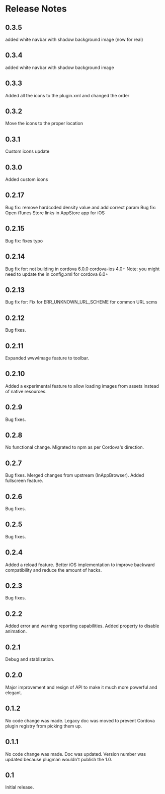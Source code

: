 <!--
#
# Licensed to the Apache Software Foundation (ASF) under one
# or more contributor license agreements.  See the NOTICE file
# distributed with this work for additional information
# regarding copyright ownership.  The ASF licenses this file
# to you under the Apache License, Version 2.0 (the
# "License"); you may not use this file except in compliance
# with the License.  You may obtain a copy of the License at
#
# http://www.apache.org/licenses/LICENSE-2.0
#
# Unless required by applicable law or agreed to in writing,
# software distributed under the License is distributed on an
# "AS IS" BASIS, WITHOUT WARRANTIES OR CONDITIONS OF ANY
#  KIND, either express or implied.  See the License for the
# specific language governing permissions and limitations
# under the License.
#
-->
Release Notes
=============

0.3.5
------

added white navbar with shadow background image (now for real)

0.3.4
------

added white navbar with shadow background image

0.3.3
------

Added all the icons to the plugin.xml and changed the order

0.3.2
------

Move the icons to the proper location

0.3.1
------

Custom icons update

0.3.0
------

Added custom icons

0.2.17
------

Bug fix: remove hardcoded density value and add correct param
Bug fix: Open iTunes Store links in AppStore app for iOS

0.2.15
------

Bug fix: fixes typo

0.2.14
------

Bug fix for: not building in cordova 6.0.0 cordova-ios 4.0+
Note: you might need to update the <allow-navigation> in config.xml for cordova 6.0+

0.2.13
------

Bug fix for: Fix for ERR_UNKNOWN_URL_SCHEME for common URL scms


0.2.12
------

Bug fixes.

0.2.11
------

Expanded wwwImage feature to toolbar.

0.2.10
------

Added a experimental feature to allow loading images from assets instead of native resources.

0.2.9
-----

Bug fixes.

0.2.8
-----

No functional change. Migrated to npm as per Cordova's direction.

0.2.7
-----

Bug fixes. Merged changes from upstream (InAppBrowser). Added fullscreen feature.

0.2.6
-----

Bug fixes.

0.2.5
-----

Bug fixes.

0.2.4
-----

Added a reload feature. Better iOS implementation to improve backward compatibility and reduce the amount of hacks.

0.2.3
-----

Bug fixes.

0.2.2
-----

Added error and warning reporting capabilities. Added property to disable animation.

0.2.1
-----

Debug and stablization.

0.2.0
-----

Major improvement and resign of API to make it much more powerful and elegant.

0.1.2
-----

No code change was made. Legacy doc was moved to prevent Cordova plugin registry from picking them up.

0.1.1
-----

No code change was made. Doc was updated. Version number was updated because plugman wouldn't publish the 1.0.

0.1
---

Initial release.
